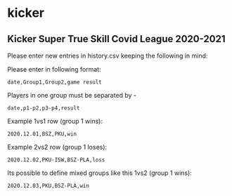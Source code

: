 # kicker
## Kicker Super True Skill Covid League 2020-2021

Please enter new entries in history.csv keeping the following in mind:

Please enter in following format:

`date,Group1,Group2,game result`

Players in one group must be separated by -

`date,p1-p2,p3-p4,result`

Example 1vs1 row (group 1 wins):

`2020.12.01,BSZ,PKU,win`

Example 2vs2 row (group 1 loses):

`2020.12.02,PKU-ISW,BSZ-PLA,loss`

Its possible to define mixed groups like this 1vs2 (group 1 wins):

`2020.12.03,PKU,BSZ-PLA,win`
